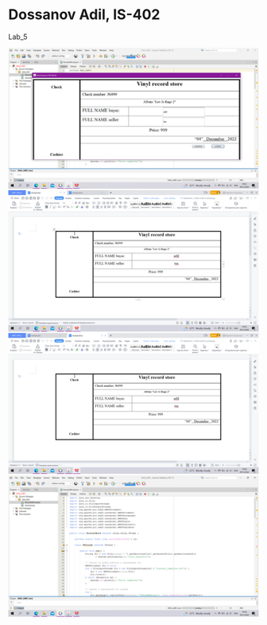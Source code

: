# Dossanov Adil, IS-402
Lab_5

![Screenshot](screenshot.png)
![Screenshot](screenshot1.png)
![Screenshot](screenshot2.png)
![Screenshot](screenshot3.png)